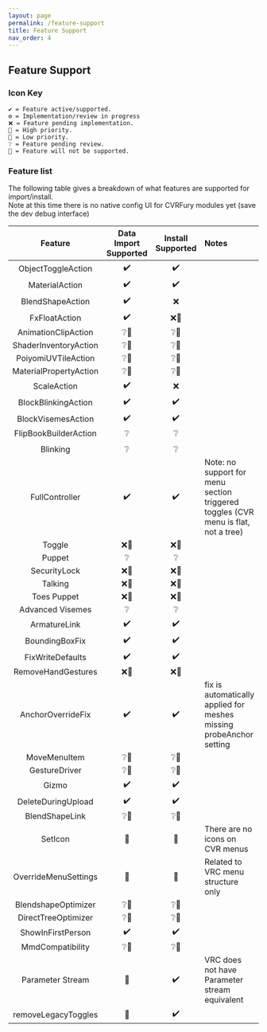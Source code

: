 ```yaml
---
layout: page
permalink: /feature-support
title: Feature Support
nav_order: 4
---
```


## Feature Support

### Icon Key

```text
✔️ = Feature active/supported.
⚙️ = Implementation/review in progress
❌ = Feature pending implementation.
🔼 = High priority.
🔽 = Low priority.
❔ = Feature pending review.
🚫 = Feature will not be supported.
```

### Feature list

The following table gives a breakdown of what features are supported for import/install.\
Note at this time there is no native config UI for CVRFury modules yet (save the dev debug interface)

|        Feature         | Data Import Supported | Install Supported | Notes                                                                              |
| :--------------------: | :-------------------: | :---------------: | :--------------------------------------------------------------------------------- |
|   ObjectToggleAction   |          ✔️           |        ✔️         |                                                                                    |
|     MaterialAction     |          ✔️           |        ✔️         |                                                                                    |
|    BlendShapeAction    |          ✔️           |         ❌         |                                                                                    |
|     FxFloatAction      |          ✔️           |        ❌🔽         |                                                                                    |
|  AnimationClipAction   |          ❔🔽           |        ❔🔽         |                                                                                    |
| ShaderInventoryAction  |          ❔🔽           |        ❔🔽         |                                                                                    |
|  PoiyomiUVTileAction   |          ❔🔽           |        ❔🔽         |                                                                                    |
| MaterialPropertyAction |          ❔🔽           |        ❔🔽         |                                                                                    |
|      ScaleAction       |          ✔️           |         ❌         |                                                                                    |
|  BlockBlinkingAction   |          ✔️           |        ✔️         |                                                                                    |
|   BlockVisemesAction   |          ✔️           |        ✔️         |                                                                                    |
| FlipBookBuilderAction  |           ❔           |         ❔         |                                                                                    |
|                        |                       |                   |                                                                                    |
|        Blinking        |           ❔           |         ❔         |                                                                                    |
|     FullController     |          ✔️           |        ✔️         | Note: no support for menu section triggered toggles (CVR menu is flat, not a tree) |
|         Toggle         |          ❌🔽           |        ❌🔽         |                                                                                    |
|         Puppet         |           ❔           |         ❔         |                                                                                    |
|      SecurityLock      |          ❌🔽           |        ❌🔽         |                                                                                    |
|        Talking         |          ❌🔽           |        ❌🔽         |                                                                                    |
|      Toes Puppet       |          ❌🔽           |        ❌🔽         |                                                                                    |
|    Advanced Visemes    |           ❔           |         ❔         |                                                                                    |
|      ArmatureLink      |          ✔️           |        ✔️         |                                                                                    |
|     BoundingBoxFix     |          ✔️           |        ✔️         |                                                                                    |
|    FixWriteDefaults    |          ✔️           |        ✔️         |                                                                                    |
|   RemoveHandGestures   |          ❌🔽           |        ❌🔽         |                                                                                    |
|   AnchorOverrideFix    |          ✔️           |        ✔️         | fix is automatically applied for meshes missing probeAnchor setting                |
|      MoveMenuItem      |          ❔🔽           |        ❔🔽         |                                                                                    |
|     GestureDriver      |          ❔🔽           |        ❔🔽         |                                                                                    |
|         Gizmo          |          ✔️           |        ✔️         |                                                                                    |
|   DeleteDuringUpload   |          ✔️           |        ✔️         |                                                                                    |
|     BlendShapeLink     |          ❔🔽           |        ❔🔽         |                                                                                    |
|        SetIcon         |           🚫           |         🚫         | There are no icons on CVR menus                                                    |
|  OverrideMenuSettings  |           🚫           |         🚫         | Related to VRC menu structure only                                                 |
|  BlendshapeOptimizer   |          ❔🔽           |        ❔🔽         |                                                                                    |
|  DirectTreeOptimizer   |          ❔🔽           |        ❔🔽         |                                                                                    |
|   ShowInFirstPerson    |          ✔️           |        ✔️         |                                                                                    |
|    MmdCompatibility    |          ❔🔽           |        ❔🔽         |                                                                                    |
|    Parameter Stream    |           🚫           |        ✔️         | VRC does not have Parameter stream equivalent                                      |
|  removeLegacyToggles   |           🚫           |        ✔️         |                                                                                    |
